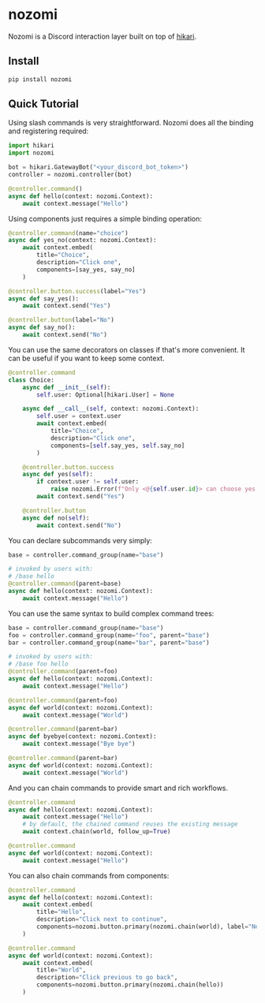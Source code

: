 # nozomi

Nozomi is a Discord interaction layer built on top of
[hikari](https://github.com/hikari-py/hikari).

## Install

```sh
pip install nozomi
```

## Quick Tutorial

Using slash commands is very straightforward.
Nozomi does all the binding and registering required:

```python
import hikari
import nozomi

bot = hikari.GatewayBot("<your_discord_bot_token>")
controller = nozomi.controller(bot)

@controller.command()
async def hello(context: nozomi.Context):
    await context.message("Hello")
```

Using components just requires a simple binding operation:

```python
@controller.command(name="choice")
async def yes_no(context: nozomi.Context):
    await context.embed(
        title="Choice",
        description="Click one",
        components=[say_yes, say_no]
    )

@controller.button.success(label="Yes")
async def say_yes():
    await context.send("Yes")

@controller.button(label="No")
async def say_no():
    await context.send("No")
```

You can use the same decorators on classes if that's more convenient.
It can be useful if you want to keep some context.

```python
@controller.command
class Choice:
    async def __init__(self):
        self.user: Optional[hikari.User] = None

    async def __call__(self, context: nozomi.Context):
        self.user = context.user
        await context.embed(
            title="Choice",
            description="Click one",
            components=[self.say_yes, self.say_no]
        )

    @controller.button.success
    async def yes(self):
        if context.user != self.user:
            raise nozomi.Error(f"Only <@{self.user.id}> can choose yes.")
        await context.send("Yes")

    @controller.button
    async def no(self):
        await context.send("No")
```

You can declare subcommands very simply:

```python
base = controller.command_group(name="base")

# invoked by users with:
# /base hello
@controller.command(parent=base)
async def hello(context: nozomi.Context):
    await context.message("Hello")
```

You can use the same syntax to build complex command trees:

```python
base = controller.command_group(name="base")
foo = controller.command_group(name="foo", parent="base")
bar = controller.command_group(name="bar", parent="base")

# invoked by users with:
# /base foo hello
@controller.command(parent=foo)
async def hello(context: nozomi.Context):
    await context.message("Hello")

@controller.command(parent=foo)
async def world(context: nozomi.Context):
    await context.message("World")

@controller.command(parent=bar)
async def byebye(context: nozomi.Context):
    await context.message("Bye bye")

@controller.command(parent=bar)
async def world(context: nozomi.Context):
    await context.message("World")
```

And you can chain commands to provide smart and rich workflows.

```python
@controller.command
async def hello(context: nozomi.Context):
    await context.message("Hello")
    # by default, the chained command reuses the existing message
    await context.chain(world, follow_up=True)

@controller.command
async def world(context: nozomi.Context):
    await context.message("Hello")
```

You can also chain commands from components:

```python
@controller.command
async def hello(context: nozomi.Context):
    await context.embed(
        title="Hello",
        description="Click next to continue",
        components=nozomi.button.primary(nozomi.chain(world), label="Next")
    )

@controller.command
async def world(context: nozomi.Context):
    await context.embed(
        title="World",
        description="Click previous to go back",
        components=nozomi.button.primary(nozomi.chain(hello))
    )
```
